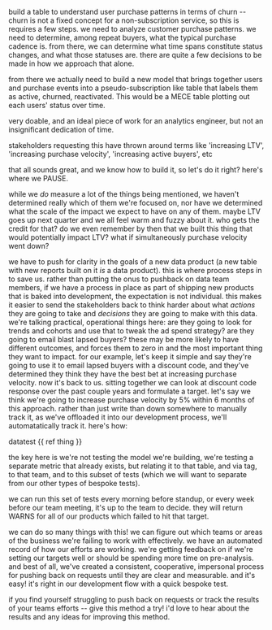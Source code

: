
build a table to understand user purchase patterns in terms of churn -- churn is not a fixed concept for a non-subscription service, so this is requires a few steps. we need to analyze customer purchase patterns. we need to determine, among repeat buyers, what the typical purchase cadence is. from there, we can determine what time spans constitute status changes, and what those statuses are. there are quite a few decisions to be made in how we approach that alone. 

from there we actually need to build a new model that brings together users and purchase events into a pseudo-subscription like table that labels them as active, churned, reactivated. This would be a MECE table plotting out each users' status over time.

very doable, and an ideal piece of work for an analytics engineer, but not an insignificant dedication of time.

stakeholders requesting this have thrown around terms like 'increasing LTV', 'increasing purchase velocity', 'increasing active buyers', etc

that all sounds great, and we know how to build it, so let's do it right? here's where we PAUSE. 

while we *do* measure a lot of the things being mentioned, we haven't determined really which of them we're focused on, nor have we determined what the scale of the impact we expect to have on any of them. maybe LTV goes up next quarter and we all feel warm and fuzzy about it. who gets the credit for that? do we even remember by then that we built this thing that would potentially impact LTV? what if simultaneously purchase velocity went down? 

we have to push for clarity in the goals of a new data product (a new table with new reports built on it *is* a data product). this is where process steps in to save us. rather than putting the onus to pushback on data team members, if we have a process in place as part of shipping new products that is baked into development, the expectation is not individual. this makes it easier to send the stakeholders back to think harder about what *actions* they are going to take and *decisions* they are going to make with this data. we're talking practical, operational things here: are they going to look for trends and cohorts and use that to tweak the ad spend strategy? are they going to email blast lapsed buyers? these may be more likely to have different outcomes, and forces them to zero in and the most important thing they want to impact. for our example, let's keep it simple and say they're going to use it to email lapsed buyers with a discount code, and they've determined they think they have the best bet at increasing purchase velocity. now it's back to us. sitting together we can look at discount code response over the past couple years and formulate a target. let's say we think we're going to increase purchase velocity by 5% within 6 months of this approach. rather than just write than down somewhere to manually track it, as we've offloaded it into our development process, we'll automatatically track it. here's how:

datatest
{{ ref thing }}

the key here is we're not testing the model we're building, we're testing a separate metric that already exists, but relating it to that table, and via tag, to that team, and to this subset of tests (which we will want to separate from our other types of bespoke tests).

we can run this set of tests every morning before standup, or every week before our team meeting, it's up to the team to decide. they will return WARNS for all of our products which failed to hit that target.

we can do so many things with this! we can figure out which teams or areas of the business we're failing to work with effectively. we have an automated record of how our efforts are working. we're getting feedback on if we're setting our targets well or should be spending more time on pre-analysis. and best of all, we've created a consistent, cooperative, impersonal process for pushing back on requests until they are clear and measurable. and it's easy! it's right in our development flow with a quick bespoke test.

if you find yourself struggling to push back on requests or track the results of your teams efforts -- give this method a try! i'd love to hear about the results and any ideas for improving this method.